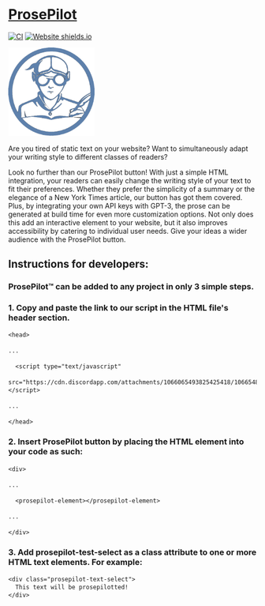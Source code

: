 # [ProsePilot](https://yazdanz.github.io/ProsePilot/)

  [![CI](https://github.com/YazdanZ/ProsePilot/actions/workflows/main.yml/badge.svg?branch=gh-pages)](https://github.com/YazdanZ/ProsePilot/actions/workflows/main.yml)
  [![Website shields.io](https://img.shields.io/website-up-down-green-red/http/shields.io.svg)](https://yazdanz.github.io/ProsePilot/)

  <img src="https://github.com/YazdanZ/ProsePilot/blob/master/Website/assets/images/logo.png?raw=true" width=175> 
  


Are you tired of static text on your website?
Want to simultaneously adapt your writing style to different classes of readers?

Look no further than our ProsePilot button! With just a simple HTML integration, your readers can easily change the writing style of your text to fit their preferences. Whether they prefer the simplicity of a summary or the elegance of a New York Times article, our button has got them covered. Plus, by integrating your own API keys with GPT-3, the prose can be generated at build time for even more customization options. Not only does this add an interactive element to your website, but it also improves accessibility by catering to individual user needs. Give your ideas a wider audience with the ProsePilot button.

## Instructions for developers:

### ProsePilot™ can be added to any project in only 3 simple steps.

### 1. Copy and paste the link to our script in the HTML file's header section. 
```
<‍head>

...

  <‍script type="text/javascript"
  src="https://cdn.discordapp.com/attachments/1066065493825425418/1066548417783934986/prosepilot.js"><‍/script>

...

<‍/head>
```

### 2. Insert ProsePilot button by placing the HTML element into your code as such: 
```
<‍div>

...

  <‍prosepilot-element><‍/prosepilot-element>

...

<‍/div>
```


### 3. Add prosepilot-test-select as a class attribute to one or more HTML text elements. For example: 
```
<‍div class="prosepilot-text-select">
  This text will be prosepilotted!
<‍/div>
```
